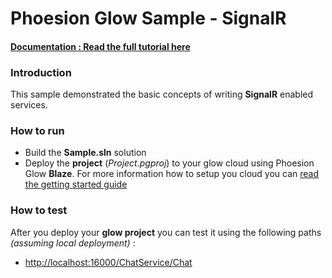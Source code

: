 # Phoesion Glow Sample - SignalR


#### [Documentation : Read the full tutorial here](https://glow-docs.phoesion.com/articles/Tutorials_PushHub_SignalR.html)


### Introduction
This sample demonstrated the basic concepts of writing **SignalR** enabled services.


### How to run
- Build the **Sample.sln** solution
- Deploy the **project** (*Project.pgproj*) to your glow cloud using Phoesion Glow **Blaze**. For more information how to setup you cloud you can [read the getting started guide](https://glow-docs.phoesion.com/articles/Getting_Started_DevMachine_Setup.html)


### How to test
After you deploy your **glow project** you can test it using the following paths *(assuming local deployment)* :

- [http://localhost:16000/ChatService/Chat](http://localhost:16000/ChatService/Chat) 



